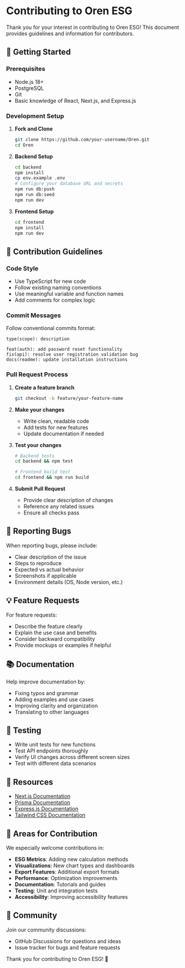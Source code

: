 # Contributing to Oren ESG

Thank you for your interest in contributing to Oren ESG! This document provides guidelines and information for contributors.

## 🚀 Getting Started

### Prerequisites
- Node.js 18+
- PostgreSQL
- Git
- Basic knowledge of React, Next.js, and Express.js

### Development Setup

1. **Fork and Clone**
   ```bash
   git clone https://github.com/your-username/Oren.git
   cd Oren
   ```

2. **Backend Setup**
   ```bash
   cd backend
   npm install
   cp env.example .env
   # Configure your database URL and secrets
   npm run db:push
   npm run db:seed
   npm run dev
   ```

3. **Frontend Setup**
   ```bash
   cd frontend
   npm install
   npm run dev
   ```

## 📝 Contribution Guidelines

### Code Style
- Use TypeScript for new code
- Follow existing naming conventions
- Use meaningful variable and function names
- Add comments for complex logic

### Commit Messages
Follow conventional commits format:
```
type(scope): description

feat(auth): add password reset functionality
fix(api): resolve user registration validation bug
docs(readme): update installation instructions
```

### Pull Request Process

1. **Create a feature branch**
   ```bash
   git checkout -b feature/your-feature-name
   ```

2. **Make your changes**
   - Write clean, readable code
   - Add tests for new features
   - Update documentation if needed

3. **Test your changes**
   ```bash
   # Backend tests
   cd backend && npm test
   
   # Frontend build test
   cd frontend && npm run build
   ```

4. **Submit Pull Request**
   - Provide clear description of changes
   - Reference any related issues
   - Ensure all checks pass

## 🐛 Reporting Bugs

When reporting bugs, please include:
- Clear description of the issue
- Steps to reproduce
- Expected vs actual behavior
- Screenshots if applicable
- Environment details (OS, Node version, etc.)

## 💡 Feature Requests

For feature requests:
- Describe the feature clearly
- Explain the use case and benefits
- Consider backward compatibility
- Provide mockups or examples if helpful

## 📚 Documentation

Help improve documentation by:
- Fixing typos and grammar
- Adding examples and use cases
- Improving clarity and organization
- Translating to other languages

## 🧪 Testing

- Write unit tests for new functions
- Test API endpoints thoroughly
- Verify UI changes across different screen sizes
- Test with different data scenarios

## 📖 Resources

- [Next.js Documentation](https://nextjs.org/docs)
- [Prisma Documentation](https://www.prisma.io/docs)
- [Express.js Documentation](https://expressjs.com/)
- [Tailwind CSS Documentation](https://tailwindcss.com/docs)

## 🎯 Areas for Contribution

We especially welcome contributions in:
- **ESG Metrics**: Adding new calculation methods
- **Visualizations**: New chart types and dashboards
- **Export Features**: Additional export formats
- **Performance**: Optimization improvements
- **Documentation**: Tutorials and guides
- **Testing**: Unit and integration tests
- **Accessibility**: Improving accessibility features

## 💬 Community

Join our community discussions:
- GitHub Discussions for questions and ideas
- Issue tracker for bugs and feature requests

Thank you for contributing to Oren ESG! 🌱